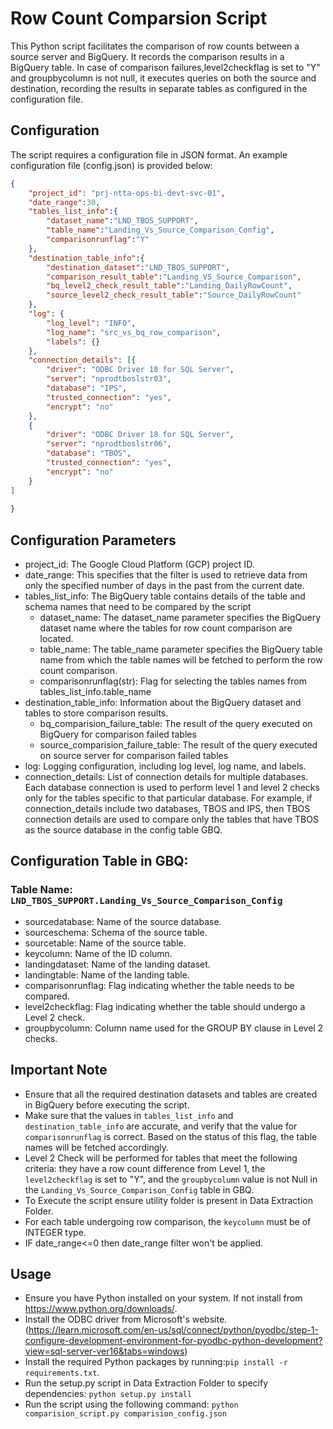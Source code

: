 # Row Count Comparsion Script

This Python script facilitates the comparison of row counts between a source server and BigQuery. It records the comparison results in a BigQuery table. In case of comparison failures,level2checkflag is set to "Y" and groupbycolumn is not null, it executes queries on both the source and destination, recording the results in separate tables as configured in the configuration file.

## Configuration

The script requires a configuration file in JSON format. An example configuration file (config.json) is provided below:
```json
{
    "project_id": "prj-ntta-ops-bi-devt-svc-01",
    "date_range":30,
    "tables_list_info":{
        "dataset_name":"LND_TBOS_SUPPORT",
        "table_name":"Landing_Vs_Source_Comparison_Config",
        "comparisonrunflag":"Y"
    },
    "destination_table_info":{
        "destination_dataset":"LND_TBOS_SUPPORT",
        "comparison_result_table":"Landing_VS_Source_Comparison",
        "bq_level2_check_result_table":"Landing_DailyRowCount",
        "source_level2_check_result_table":"Source_DailyRowCount"
    },
    "log": {
        "log_level": "INFO",
        "log_name": "src_vs_bq_row_comparison",
        "labels": {}
    },
    "connection_details": [{
        "driver": "ODBC Driver 18 for SQL Server",
        "server": "nprodtboslstr03",
        "database": "IPS",
        "trusted_connection": "yes",
        "encrypt": "no"
    },
    {
        "driver": "ODBC Driver 18 for SQL Server",
        "server": "nprodtboslstr06",
        "database": "TBOS",
        "trusted_connection": "yes",
        "encrypt": "no"
    }
]
    
}
```
## Configuration Parameters

- project_id: The Google Cloud Platform (GCP) project ID.
- date_range: This specifies that the filter is used to retrieve data from only the specified number of days in the past from the current date.
- tables_list_info: The BigQuery table contains details of the table and schema names that need to be compared by the script
    - dataset_name: The dataset_name parameter specifies the BigQuery dataset name where the tables for row count comparison are located.
    - table_name: The table_name parameter specifies the BigQuery table name from which the table names will be fetched to perform the row count comparison.
    - comparisonrunflag(str): Flag for selecting the tables names from tables_list_info.table_name
- destination_table_info: Information about the BigQuery dataset and tables to store comparison results.
    - bq_comparision_failure_table: The result of the query executed on BigQuery for comparison failed tables
    - source_comparision_failure_table: The result of the query executed on source server for comparison failed tables
- log: Logging configuration, including log level, log name, and labels.
- connection_details: List of connection details for multiple databases. Each database connection is used to perform level 1 and level 2 checks only for the tables specific to that particular database. For example, if connection_details include two databases, TBOS and IPS, then TBOS connection details are used to compare only the tables that have TBOS as the source database in the config table GBQ.

## Configuration Table in GBQ:

### Table Name: `LND_TBOS_SUPPORT.Landing_Vs_Source_Comparison_Config`

- sourcedatabase: Name of the source database.
- sourceschema: Schema of the source table.
- sourcetable: Name of the source table.
- keycolumn: Name of the ID column.
- landingdataset: Name of the landing dataset.
- landingtable: Name of the landing table.
- comparisonrunflag: Flag indicating whether the table needs to be compared.
- level2checkflag: Flag indicating whether the table should undergo a Level 2 check.
- groupbycolumn: Column name used for the GROUP BY clause in Level 2 checks.

## Important Note

- Ensure that all the required destination datasets and tables are created in BigQuery before executing the script.
- Make sure that the values in `tables_list_info` and `destination_table_info` are accurate, and verify that the value for `comparisonrunflag` is correct. Based on the status of this flag, the table names will be fetched accordingly.
- Level 2 Check will be performed for tables that meet the following criteria: they have a row count difference from Level 1, the `level2checkflag` is set to "Y", and the `groupbycolumn` value is not Null in the `Landing_Vs_Source_Comparison_Config` table in GBQ.
- To Execute the script ensure utility folder is present in Data Extraction Folder.
- For each table undergoing row comparison, the `keycolumn` must be of INTEGER type.
- IF date_range<=0 then date_range filter won't be applied.

## Usage

- Ensure you have Python installed on your system. If not install from https://www.python.org/downloads/.
- Install the ODBC driver from Microsoft's website.(https://learn.microsoft.com/en-us/sql/connect/python/pyodbc/step-1-configure-development-environment-for-pyodbc-python-development?view=sql-server-ver16&tabs=windows)
- Install the required Python packages by running:`pip install -r requirements.txt`.
- Run the setup.py script in Data Extraction Folder to specify dependencies: `python setup.py install`
- Run the script using the following command: `python comparision_script.py comparision_config.json`

